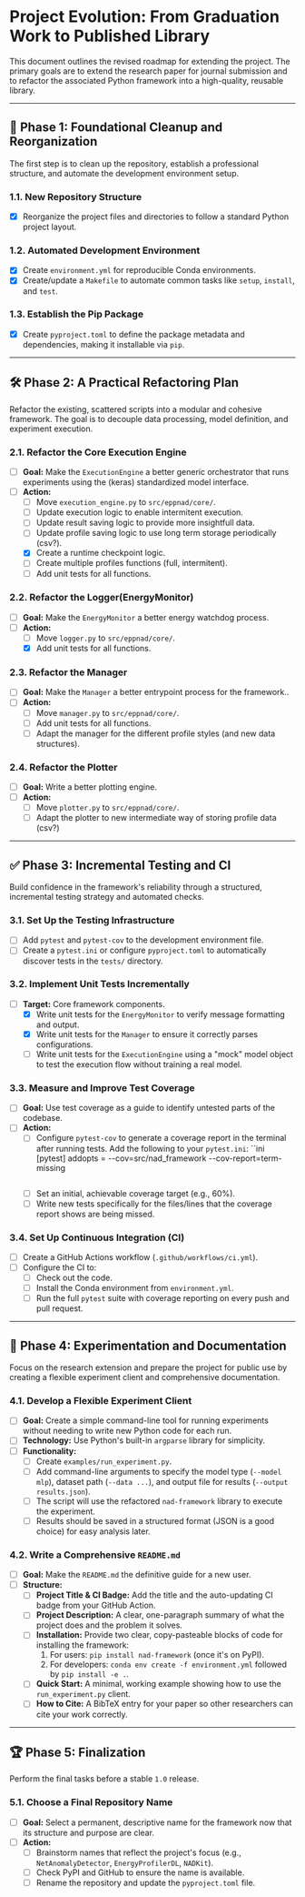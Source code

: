 # Project Evolution: From Graduation Work to Published Library

This document outlines the revised roadmap for extending the project. The primary goals are to extend the research paper for journal submission and to refactor the associated Python framework into a high-quality, reusable library.

---

## 🚀 Phase 1: Foundational Cleanup and Reorganization

The first step is to clean up the repository, establish a professional structure, and automate the development environment setup.

### 1.1. New Repository Structure
- [x] Reorganize the project files and directories to follow a standard Python project layout.

### 1.2. Automated Development Environment
- [x] Create `environment.yml` for reproducible Conda environments.
- [x] Create/update a `Makefile` to automate common tasks like `setup`, `install`, and `test`.

### 1.3. Establish the Pip Package
- [x] Create `pyproject.toml` to define the package metadata and dependencies, making it installable via `pip`.

---

## 🛠️ Phase 2: A Practical Refactoring Plan

Refactor the existing, scattered scripts into a modular and cohesive framework. The goal is to decouple data processing, model definition, and experiment execution.

### 2.1. Refactor the Core Execution Engine
- [ ] **Goal:** Make the `ExecutionEngine` a better generic orchestrator that runs experiments using the (keras) standardized model interface.
- [ ] **Action:**
    - [ ] Move `execution_engine.py` to `src/eppnad/core/`.
    - [ ] Update execution logic to enable intermitent execution.
    - [ ] Update result saving logic to provide more insightfull data.
    - [ ] Update profile saving logic to use long term storage periodically (csv?). 
    - [x] Create a runtime checkpoint logic.
    - [ ] Create multiple profiles functions (full, intermitent).
    - [ ] Add unit tests for all functions.
    
### 2.2. Refactor the Logger(EnergyMonitor)
- [ ] **Goal:** Make the `EnergyMonitor` a better energy watchdog process.
- [ ] **Action:**
    - [ ] Move `logger.py` to `src/eppnad/core/`.    
    - [x] Add unit tests for all functions.
    
### 2.3. Refactor the Manager
- [ ] **Goal:** Make the `Manager` a better entrypoint process for the framework..
- [ ] **Action:**
    - [ ] Move `manager.py` to `src/eppnad/core/`.    
    - [ ] Add unit tests for all functions.
    - [ ] Adapt the manager for the different profile styles (and new data structures).
    
### 2.4. Refactor the Plotter
- [ ] **Goal:** Write a better plotting engine. 
- [ ] **Action:**
    - [ ] Move `plotter.py` to `src/eppnad/core/`.    
    - [ ] Adapt the plotter to new intermediate way of storing profile data (csv?)

---

## ✅ Phase 3: Incremental Testing and CI

Build confidence in the framework's reliability through a structured, incremental testing strategy and automated checks.

### 3.1. Set Up the Testing Infrastructure
- [ ] Add `pytest` and `pytest-cov` to the development environment file.
- [ ] Create a `pytest.ini` or configure `pyproject.toml` to automatically discover tests in the `tests/` directory.

### 3.2. Implement Unit Tests Incrementally
- [ ] **Target:** Core framework components.
    - [x] Write unit tests for the `EnergyMonitor` to verify message formatting and output.
    - [x] Write unit tests for the `Manager` to ensure it correctly parses configurations.
    - [ ] Write unit tests for the `ExecutionEngine` using a "mock" model object to test the execution flow without training a real model.

### 3.3. Measure and Improve Test Coverage
- [ ] **Goal:** Use test coverage as a guide to identify untested parts of the codebase.
- [ ] **Action:**
    - [ ] Configure `pytest-cov` to generate a coverage report in the terminal after running tests. Add the following to your `pytest.ini`:
     ``ini
      [pytest]
      addopts = --cov=src/nad_framework --cov-report=term-missing
      ```
    - [ ] Set an initial, achievable coverage target (e.g., 60%).
    - [ ] Write new tests specifically for the files/lines that the coverage report shows are being missed.

### 3.4. Set Up Continuous Integration (CI)
- [ ] Create a GitHub Actions workflow (`.github/workflows/ci.yml`).
- [ ] Configure the CI to:
    - [ ] Check out the code.
    - [ ] Install the Conda environment from `environment.yml`.
    - [ ] Run the full `pytest` suite with coverage reporting on every push and pull request.

---

## 🔬 Phase 4: Experimentation and Documentation

Focus on the research extension and prepare the project for public use by creating a flexible experiment client and comprehensive documentation.

### 4.1. Develop a Flexible Experiment Client
- [ ] **Goal:** Create a simple command-line tool for running experiments without needing to write new Python code for each run.
- [ ] **Technology:** Use Python's built-in `argparse` library for simplicity.
- [ ] **Functionality:**
    - [ ] Create `examples/run_experiment.py`.
    - [ ] Add command-line arguments to specify the model type (`--model mlp`), dataset path (`--data ...`), and output file for results (`--output results.json`).
    - [ ] The script will use the refactored `nad-framework` library to execute the experiment.
    - [ ] Results should be saved in a structured format (JSON is a good choice) for easy analysis later.

### 4.2. Write a Comprehensive `README.md`
- [ ] **Goal:** Make the `README.md` the definitive guide for a new user.
- [ ] **Structure:**
    - [ ] **Project Title & CI Badge:** Add the title and the auto-updating CI badge from your GitHub Action.
    - [ ] **Project Description:** A clear, one-paragraph summary of what the project does and the problem it solves.
    - [ ] **Installation:** Provide two clear, copy-pasteable blocks of code for installing the framework:
        1. For users: `pip install nad-framework` (once it's on PyPI).
        2. For developers: `conda env create -f environment.yml` followed by `pip install -e .`.
    - [ ] **Quick Start:** A minimal, working example showing how to use the `run_experiment.py` client.
    - [ ] **How to Cite:** A BibTeX entry for your paper so other researchers can cite your work correctly.

---

## 🏆 Phase 5: Finalization

Perform the final tasks before a stable `1.0` release.

### 5.1. Choose a Final Repository Name
- [ ] **Goal:** Select a permanent, descriptive name for the framework now that its structure and purpose are clear.
- [ ] **Action:**
    - [ ] Brainstorm names that reflect the project's focus (e.g., `NetAnomalyDetector`, `EnergyProfilerDL`, `NADKit`).
    - [ ] Check PyPI and GitHub to ensure the name is available.
    - [ ] Rename the repository and update the `pyproject.toml` file.
